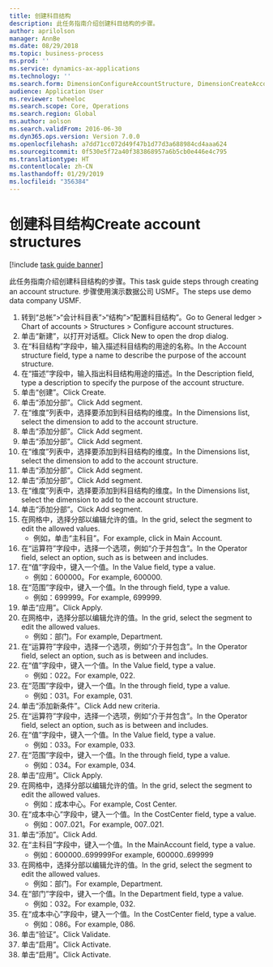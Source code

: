 ```yaml
---
title: 创建科目结构
description: 此任务指南介绍创建科目结构的步骤。
author: aprilolson
manager: AnnBe
ms.date: 08/29/2018
ms.topic: business-process
ms.prod: ''
ms.service: dynamics-ax-applications
ms.technology: ''
ms.search.form: DimensionConfigureAccountStructure, DimensionCreateAccountStructure, DimensionHierarchyAddLevel, DimensionHierarchyConstraintActivate
audience: Application User
ms.reviewer: twheeloc
ms.search.scope: Core, Operations
ms.search.region: Global
ms.author: aolson
ms.search.validFrom: 2016-06-30
ms.dyn365.ops.version: Version 7.0.0
ms.openlocfilehash: a7dd71cc072d49f47b1d77d3a688984cd4aaa624
ms.sourcegitcommit: 0f530e5f72a40f383868957a6b5cb0e446e4c795
ms.translationtype: HT
ms.contentlocale: zh-CN
ms.lasthandoff: 01/29/2019
ms.locfileid: "356384"
---
```

# <a name="create-account-structures"></a><span data-ttu-id="9ff78-103">创建科目结构</span><span class="sxs-lookup"><span data-stu-id="9ff78-103">Create account structures</span></span>

[!include [task guide banner](../../includes/task-guide-banner.md)]

<span data-ttu-id="9ff78-104">此任务指南介绍创建科目结构的步骤。</span><span class="sxs-lookup"><span data-stu-id="9ff78-104">This task guide steps through creating an account structure.</span></span> <span data-ttu-id="9ff78-105">步骤使用演示数据公司 USMF。</span><span class="sxs-lookup"><span data-stu-id="9ff78-105">The steps use demo data company USMF.</span></span>

1. <span data-ttu-id="9ff78-106">转到“总帐”>“会计科目表”>“结构”>“配置科目结构”。</span><span class="sxs-lookup"><span data-stu-id="9ff78-106">Go to General ledger > Chart of accounts > Structures > Configure account structures.</span></span>
2. <span data-ttu-id="9ff78-107">单击“新建”，以打开对话框。</span><span class="sxs-lookup"><span data-stu-id="9ff78-107">Click New to open the drop dialog.</span></span>
3. <span data-ttu-id="9ff78-108">在“科目结构”字段中，输入描述科目结构的用途的名称。</span><span class="sxs-lookup"><span data-stu-id="9ff78-108">In the Account structure field, type a name to describe the purpose of the account structure.</span></span>
4. <span data-ttu-id="9ff78-109">在“描述”字段中，输入指出科目结构用途的描述。</span><span class="sxs-lookup"><span data-stu-id="9ff78-109">In the Description field, type a description to specify the purpose of the account structure.</span></span>
5. <span data-ttu-id="9ff78-110">单击“创建”。</span><span class="sxs-lookup"><span data-stu-id="9ff78-110">Click Create.</span></span>
6. <span data-ttu-id="9ff78-111">单击“添加分部”。</span><span class="sxs-lookup"><span data-stu-id="9ff78-111">Click Add segment.</span></span>
7. <span data-ttu-id="9ff78-112">在“维度”列表中，选择要添加到科目结构的维度。</span><span class="sxs-lookup"><span data-stu-id="9ff78-112">In the Dimensions list, select the dimension to add to the account structure.</span></span>
8. <span data-ttu-id="9ff78-113">单击“添加分部”。</span><span class="sxs-lookup"><span data-stu-id="9ff78-113">Click Add segment.</span></span>
9. <span data-ttu-id="9ff78-114">单击“添加分部”。</span><span class="sxs-lookup"><span data-stu-id="9ff78-114">Click Add segment.</span></span>
10. <span data-ttu-id="9ff78-115">在“维度”列表中，选择要添加到科目结构的维度。</span><span class="sxs-lookup"><span data-stu-id="9ff78-115">In the Dimensions list, select the dimension to add to the account structure.</span></span>
11. <span data-ttu-id="9ff78-116">单击“添加分部”。</span><span class="sxs-lookup"><span data-stu-id="9ff78-116">Click Add segment.</span></span>
12. <span data-ttu-id="9ff78-117">单击“添加分部”。</span><span class="sxs-lookup"><span data-stu-id="9ff78-117">Click Add segment.</span></span>
13. <span data-ttu-id="9ff78-118">在“维度”列表中，选择要添加到科目结构的维度。</span><span class="sxs-lookup"><span data-stu-id="9ff78-118">In the Dimensions list, select the dimension to add to the account structure.</span></span>
14. <span data-ttu-id="9ff78-119">单击“添加分部”。</span><span class="sxs-lookup"><span data-stu-id="9ff78-119">Click Add segment.</span></span>
15. <span data-ttu-id="9ff78-120">在网格中，选择分部以编辑允许的值。</span><span class="sxs-lookup"><span data-stu-id="9ff78-120">In the grid, select the segment to edit the allowed values.</span></span>
    * <span data-ttu-id="9ff78-121">例如，单击“主科目”。</span><span class="sxs-lookup"><span data-stu-id="9ff78-121">For example, click in Main Account.</span></span>  
16. <span data-ttu-id="9ff78-122">在“运算符”字段中，选择一个选项，例如“介于并包含”。</span><span class="sxs-lookup"><span data-stu-id="9ff78-122">In the Operator field, select an option, such as is between and includes.</span></span>
17. <span data-ttu-id="9ff78-123">在“值”字段中，键入一个值。</span><span class="sxs-lookup"><span data-stu-id="9ff78-123">In the Value field, type a value.</span></span>
    * <span data-ttu-id="9ff78-124">例如：600000。</span><span class="sxs-lookup"><span data-stu-id="9ff78-124">For example, 600000.</span></span>  
18. <span data-ttu-id="9ff78-125">在“范围”字段中，键入一个值。</span><span class="sxs-lookup"><span data-stu-id="9ff78-125">In the through field, type a value.</span></span>
    * <span data-ttu-id="9ff78-126">例如：699999。</span><span class="sxs-lookup"><span data-stu-id="9ff78-126">For example, 699999.</span></span>  
19. <span data-ttu-id="9ff78-127">单击“应用”。</span><span class="sxs-lookup"><span data-stu-id="9ff78-127">Click Apply.</span></span>
20. <span data-ttu-id="9ff78-128">在网格中，选择分部以编辑允许的值。</span><span class="sxs-lookup"><span data-stu-id="9ff78-128">In the grid, select the segment to edit the allowed values.</span></span>
    * <span data-ttu-id="9ff78-129">例如：部门。</span><span class="sxs-lookup"><span data-stu-id="9ff78-129">For example, Department.</span></span>  
21. <span data-ttu-id="9ff78-130">在“运算符”字段中，选择一个选项，例如“介于并包含”。</span><span class="sxs-lookup"><span data-stu-id="9ff78-130">In the Operator field, select an option, such as is between and includes.</span></span>
22. <span data-ttu-id="9ff78-131">在“值”字段中，键入一个值。</span><span class="sxs-lookup"><span data-stu-id="9ff78-131">In the Value field, type a value.</span></span>
    * <span data-ttu-id="9ff78-132">例如：022。</span><span class="sxs-lookup"><span data-stu-id="9ff78-132">For example, 022.</span></span>  
23. <span data-ttu-id="9ff78-133">在“范围”字段中，键入一个值。</span><span class="sxs-lookup"><span data-stu-id="9ff78-133">In the through field, type a value.</span></span>
    * <span data-ttu-id="9ff78-134">例如：031。</span><span class="sxs-lookup"><span data-stu-id="9ff78-134">For example, 031.</span></span>  
24. <span data-ttu-id="9ff78-135">单击“添加新条件”。</span><span class="sxs-lookup"><span data-stu-id="9ff78-135">Click Add new criteria.</span></span>
25. <span data-ttu-id="9ff78-136">在“运算符”字段中，选择一个选项，例如“介于并包含”。</span><span class="sxs-lookup"><span data-stu-id="9ff78-136">In the Operator field, select an option, such as is between and includes.</span></span>
26. <span data-ttu-id="9ff78-137">在“值”字段中，键入一个值。</span><span class="sxs-lookup"><span data-stu-id="9ff78-137">In the Value field, type a value.</span></span>
    * <span data-ttu-id="9ff78-138">例如：033。</span><span class="sxs-lookup"><span data-stu-id="9ff78-138">For example, 033.</span></span>  
27. <span data-ttu-id="9ff78-139">在“范围”字段中，键入一个值。</span><span class="sxs-lookup"><span data-stu-id="9ff78-139">In the through field, type a value.</span></span>
    * <span data-ttu-id="9ff78-140">例如：034。</span><span class="sxs-lookup"><span data-stu-id="9ff78-140">For example, 034.</span></span>  
28. <span data-ttu-id="9ff78-141">单击“应用”。</span><span class="sxs-lookup"><span data-stu-id="9ff78-141">Click Apply.</span></span>
29. <span data-ttu-id="9ff78-142">在网格中，选择分部以编辑允许的值。</span><span class="sxs-lookup"><span data-stu-id="9ff78-142">In the grid, select the segment to edit the allowed values.</span></span>
    * <span data-ttu-id="9ff78-143">例如：成本中心。</span><span class="sxs-lookup"><span data-stu-id="9ff78-143">For example, Cost Center.</span></span>  
30. <span data-ttu-id="9ff78-144">在“成本中心”字段中，键入一个值。</span><span class="sxs-lookup"><span data-stu-id="9ff78-144">In the CostCenter field, type a value.</span></span>
    * <span data-ttu-id="9ff78-145">例如：007..021。</span><span class="sxs-lookup"><span data-stu-id="9ff78-145">For example, 007..021.</span></span>  
31. <span data-ttu-id="9ff78-146">单击“添加”。</span><span class="sxs-lookup"><span data-stu-id="9ff78-146">Click Add.</span></span>
32. <span data-ttu-id="9ff78-147">在“主科目”字段中，键入一个值。</span><span class="sxs-lookup"><span data-stu-id="9ff78-147">In the MainAccount field, type a value.</span></span>
    * <span data-ttu-id="9ff78-148">例如：600000..699999</span><span class="sxs-lookup"><span data-stu-id="9ff78-148">For example, 600000..699999</span></span>  
33. <span data-ttu-id="9ff78-149">在网格中，选择分部以编辑允许的值。</span><span class="sxs-lookup"><span data-stu-id="9ff78-149">In the grid, select the segment to edit the allowed values.</span></span>
    * <span data-ttu-id="9ff78-150">例如：部门。</span><span class="sxs-lookup"><span data-stu-id="9ff78-150">For example, Department.</span></span>  
34. <span data-ttu-id="9ff78-151">在“部门”字段中，键入一个值。</span><span class="sxs-lookup"><span data-stu-id="9ff78-151">In the Department field, type a value.</span></span>
    * <span data-ttu-id="9ff78-152">例如：032。</span><span class="sxs-lookup"><span data-stu-id="9ff78-152">For example, 032.</span></span>  
35. <span data-ttu-id="9ff78-153">在“成本中心”字段中，键入一个值。</span><span class="sxs-lookup"><span data-stu-id="9ff78-153">In the CostCenter field, type a value.</span></span>
    * <span data-ttu-id="9ff78-154">例如：086。</span><span class="sxs-lookup"><span data-stu-id="9ff78-154">For example, 086.</span></span>  
36. <span data-ttu-id="9ff78-155">单击“验证”。</span><span class="sxs-lookup"><span data-stu-id="9ff78-155">Click Validate.</span></span>
37. <span data-ttu-id="9ff78-156">单击“启用”。</span><span class="sxs-lookup"><span data-stu-id="9ff78-156">Click Activate.</span></span>
38. <span data-ttu-id="9ff78-157">单击“启用”。</span><span class="sxs-lookup"><span data-stu-id="9ff78-157">Click Activate.</span></span>

